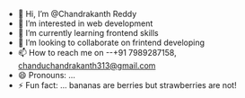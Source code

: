 - 👋 Hi, I’m @Chandrakanth Reddy 
- 👀 I’m interested in web development
- 🌱 I’m currently learning frontend skills
- 💞️ I’m looking to collaborate on frintend developing
- 📫 How to reach me on --+91 7989287158, chanduchandrakanth313@gmail.com
- 😄 Pronouns: ...
- ⚡ Fun fact: ... bananas are berries but strawberries are not!

<!---
Chandu737/Chandu737 is a ✨ special ✨ repository because its `README.md` (this file) appears on your GitHub profile.
You can click the Preview link to take a look at your changes.
--->
